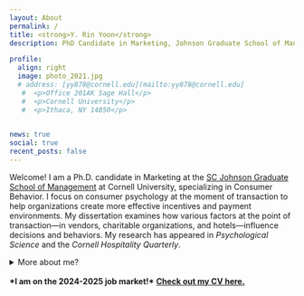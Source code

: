 ```yaml
---
layout: About
permalink: /
title: <strong>Y. Rin Yoon</strong>
description: PhD Candidate in Marketing, Johnson Graduate School of Management, Cornell University

profile:
  align: right
  image: photo_2021.jpg
  # address: [yy878@cornell.edu](mailto:yy878@cornell.edu]
   #  <p>Office 201AK Sage Hall</p>
   #  <p>Cornell University</p>
   #  <p>Ithaca, NY 14850</p>
     

news: true
social: true
recent_posts: false
---
```


Welcome! I am a Ph.D. candidate in Marketing at the [SC Johnson Graduate School of Management](https://www.johnson.cornell.edu/programs/phd-program/current-students/yy878/) at Cornell University, specializing in Consumer Behavior. I focus on consumer psychology at the moment of transaction to help organizations create more effective incentives and payment environments. My dissertation examines how various factors at the point of transaction—in vendors, charitable organizations, and hotels—influence decisions and behaviors. My research has appeared in <i>Psychological Science</i> and the <i>Cornell Hospitality Quarterly</i>.

<details>
    <summary>More about me?</summary>
Before Ph.D., I worked for Pfizer and Hyundai Motor Company HQs on a variety of consulting projects. I have also produced and hosted a local radio show in Korea (which flew far under the radar), where I had a blast monologuing on my favorite topics, such as behavioral science, social psychology, and philosophy. I received my B.A. in Communication Studies from UCLA, graduating with college and departmental honors, and my M.S. in Marketing from Korea University Business School, graduating with the Award of Academic Excellence.
</details> <br>
<b>*I am on the 2024-2025 job market!*</b> <strong><a href="https://www.dropbox.com/scl/fi/nul3p1lal83o1liuvemwe/Yoon_CV.pdf?rlkey=wf71l20uwqtrt1ncvmzmenu9u&e=2&raw=1" target="_blank">Check out my CV here.</a></strong>

<!-- While my old blog is currently closed, previously uploaded posts can be found [here]({{ site.baseurl }}{% link blog/index.html %}). -->
